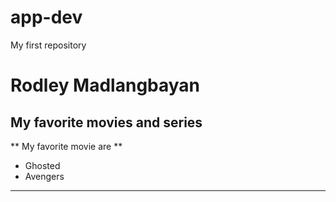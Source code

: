 # app-dev
My first repository

# Rodley Madlangbayan
## My favorite movies and series
** My favorite movie are **
- Ghosted
- Avengers
---
